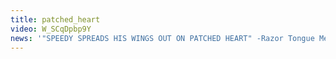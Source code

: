 ```yaml
---
title: patched_heart
video: W_SCqDpbp9Y
news: '"SPEEDY SPREADS HIS WINGS OUT ON PATCHED HEART" -Razor Tongue Media'
---
```

